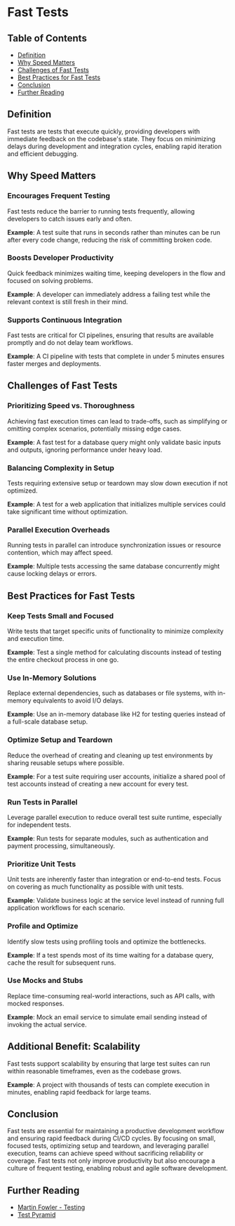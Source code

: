 # Fast Tests

## Table of Contents

- [Definition](#definition)
- [Why Speed Matters](#why-speed-matters)
- [Challenges of Fast Tests](#challenges-of-fast-tests)
- [Best Practices for Fast Tests](#best-practices-for-fast-tests)
- [Conclusion](#conclusion)
- [Further Reading](#further-reading)

## Definition
Fast tests are tests that execute quickly, providing developers with immediate feedback on the codebase's state. They focus on minimizing delays during development and integration cycles, enabling rapid iteration and efficient debugging.

## Why Speed Matters

### Encourages Frequent Testing
Fast tests reduce the barrier to running tests frequently, allowing developers to catch issues early and often.

**Example**: A test suite that runs in seconds rather than minutes can be run after every code change, reducing the risk of committing broken code.

### Boosts Developer Productivity
Quick feedback minimizes waiting time, keeping developers in the flow and focused on solving problems.

**Example**: A developer can immediately address a failing test while the relevant context is still fresh in their mind.

### Supports Continuous Integration
Fast tests are critical for CI pipelines, ensuring that results are available promptly and do not delay team workflows.

**Example**: A CI pipeline with tests that complete in under 5 minutes ensures faster merges and deployments.

## Challenges of Fast Tests

### Prioritizing Speed vs. Thoroughness
Achieving fast execution times can lead to trade-offs, such as simplifying or omitting complex scenarios, potentially missing edge cases.

**Example**: A fast test for a database query might only validate basic inputs and outputs, ignoring performance under heavy load.

### Balancing Complexity in Setup
Tests requiring extensive setup or teardown may slow down execution if not optimized.

**Example**: A test for a web application that initializes multiple services could take significant time without optimization.

### Parallel Execution Overheads
Running tests in parallel can introduce synchronization issues or resource contention, which may affect speed.

**Example**: Multiple tests accessing the same database concurrently might cause locking delays or errors.

## Best Practices for Fast Tests

### Keep Tests Small and Focused
Write tests that target specific units of functionality to minimize complexity and execution time.

**Example**: Test a single method for calculating discounts instead of testing the entire checkout process in one go.

### Use In-Memory Solutions
Replace external dependencies, such as databases or file systems, with in-memory equivalents to avoid I/O delays.

**Example**: Use an in-memory database like H2 for testing queries instead of a full-scale database setup.

### Optimize Setup and Teardown
Reduce the overhead of creating and cleaning up test environments by sharing reusable setups where possible.

**Example**: For a test suite requiring user accounts, initialize a shared pool of test accounts instead of creating a new account for every test.

### Run Tests in Parallel
Leverage parallel execution to reduce overall test suite runtime, especially for independent tests.

**Example**: Run tests for separate modules, such as authentication and payment processing, simultaneously.

### Prioritize Unit Tests
Unit tests are inherently faster than integration or end-to-end tests. Focus on covering as much functionality as possible with unit tests.

**Example**: Validate business logic at the service level instead of running full application workflows for each scenario.

### Profile and Optimize
Identify slow tests using profiling tools and optimize the bottlenecks.

**Example**: If a test spends most of its time waiting for a database query, cache the result for subsequent runs.

### Use Mocks and Stubs
Replace time-consuming real-world interactions, such as API calls, with mocked responses.

**Example**: Mock an email service to simulate email sending instead of invoking the actual service.

## Additional Benefit: Scalability
Fast tests support scalability by ensuring that large test suites can run within reasonable timeframes, even as the codebase grows.

**Example**: A project with thousands of tests can complete execution in minutes, enabling rapid feedback for large teams.

## Conclusion
Fast tests are essential for maintaining a productive development workflow and ensuring rapid feedback during CI/CD cycles. By focusing on small, focused tests, optimizing setup and teardown, and leveraging parallel execution, teams can achieve speed without sacrificing reliability or coverage. Fast tests not only improve productivity but also encourage a culture of frequent testing, enabling robust and agile software development.

## Further Reading
- [Martin Fowler - Testing](https://martinfowler.com/testing/)
- [Test Pyramid](https://martinfowler.com/bliki/TestPyramid.html)
